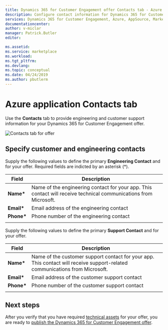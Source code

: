 ```yaml
---
title: Dynamics 365 for Customer Engagement offer Contacts tab - Azure Marketplace | Microsoft Docs
description: Configure contact information for Dynamics 365 for Customer Engagement offer on the AppSource Marketplace.
services: Dynamics 365 for Customer Engagement, Azure, AppSource, Marketplace, Cloud Partner Portal, 
documentationcenter:
author: v-miclar
manager: Patrick.Butler  
editor:

ms.assetid: 
ms.service: marketplace
ms.workload: 
ms.tgt_pltfrm: 
ms.devlang: 
ms.topic: conceptual
ms.date: 04/24/2019
ms.author: pbutlerm
---
```


# Azure application Contacts tab

Use the **Contacts** tab to provide engineering and customer support information for your Dynamics 365 for Customer Engagement offer.

![Contacts tab for offer](./media/dynce-contacts-tab.png)


## Specify customer and engineering contacts

Supply the following values to define the primary **Engineering Contact** and for your offer. Required fields are indicted by an asterisk (*).

|    Field        |  Description                    |
|    ---------    |  ---------------                |
|  **Name\***       |  Name of the engineering contact for your app. This contact will receive technical communications from Microsoft.   |
|  **Email\***      |  Email address of the engineering contact  |
|  **Phone\***      |  Phone number of the engineering contact  |
|  |  |

Supply the following values to define the primary **Support Contact** and for your offer.

|    Field        |   Description                   |
|    ---------    |  ---------------                |
|  **Name\***       |  Name of the customer support contact for your app. This contact will receive support-related communications from Microsoft.   |
|  **Email\***      |  Email address of the customer support contact  |
|  **Phone\***      |  Phone number of the customer support contact  |
|  |  |


## Next steps

After you verify that you have required [technical assets](./cpp-create-technical-assets.md) for your offer, you are ready to [publish the Dynamics 365 for Customer Engagement offer](./cpp-publish-offer.md).
